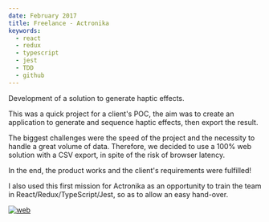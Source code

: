 ```yaml
---
date: February 2017
title: Freelance - Actronika
keywords:
  - react
  - redux
  - typescript
  - jest
  - TDD
  - github
---
```


Development of a solution to generate haptic effects.

This was a quick project for a client's POC, the aim was to create an application to generate and sequence haptic effects, then export the result. 

The biggest challenges were the speed of the project and the necessity to handle a great volume of data. Therefore, we decided to use a 100% web solution with a CSV export, in spite of the risk of browser latency.

In the end, the product works and the client's requirements were fulfilled!

I also used this first mission for Actronika as an opportunity to train the team in React/Redux/TypeScript/Jest, so as to allow an easy hand-over.


[![web](/web-badge.svg)](http://www.actronika.com)